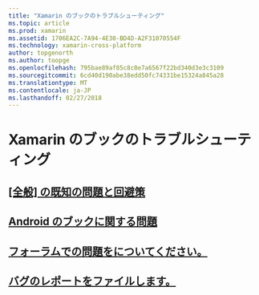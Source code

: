 ```yaml
---
title: "Xamarin のブックのトラブルシューティング"
ms.topic: article
ms.prod: xamarin
ms.assetid: 1706EA2C-7A94-4E30-BD4D-A2F31070554F
ms.technology: xamarin-cross-platform
author: topgenorth
ms.author: toopge
ms.openlocfilehash: 795bae89af85c8c0e7a6567f22bd340d3e3c3109
ms.sourcegitcommit: 6cd40d190abe38edd50fc74331be15324a845a28
ms.translationtype: MT
ms.contentlocale: ja-JP
ms.lasthandoff: 02/27/2018
---
```

# <a name="troubleshooting-xamarin-workbooks"></a>Xamarin のブックのトラブルシューティング

## <a name="general-known-issues--workaroundsgeneralmd"></a>[[全般] の既知の問題と回避策](general.md)

## <a name="issues-with-android-workbooksandroidmd"></a>[Android のブックに関する問題](android.md)

## <a name="discuss-issues-on-the-forumsforums"></a>[フォーラムでの問題をについてください。][forums]

## <a name="file-a-bug-reporttoolsworkbooksinstallmdreporting-bugs"></a>[バグのレポートをファイルします。](~/tools/workbooks/install.md#reporting-bugs)

[forums]: https://forums.xamarin.com/categories/inspector